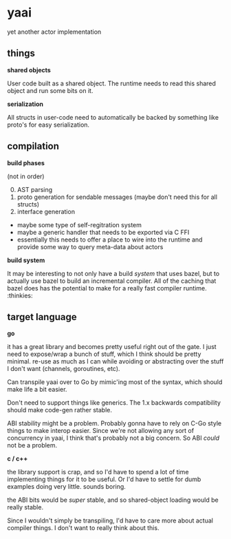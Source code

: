 # yaai

yet another actor implementation


## things

__shared objects__

User code built as a shared object. The runtime needs to read this shared
object and run some bits on it.

__serialization__

All structs in user-code need to automatically be backed by something like
proto's for easy serialization.

## compilation

__build phases__

(not in order)

0. AST parsing
1. proto generation for sendable messages (maybe don't need this for all structs)
2. interface generation
  + maybe some type of self-regitration system
  + maybe a generic handler that needs to be exported via C FFI
  + essentially this needs to offer a place to wire into the runtime and
    provide some way to query meta-data about actors

__build system__

It may be interesting to not only have a build _system_ that uses bazel,
but to actually use bazel to build an incremental compiler. All of the
caching that bazel does has the potential to make for a really fast
compiler runtime. :thinkies:

## target language

__go__

it has a great library and becomes pretty useful right out of the gate.
I just need to expose/wrap a bunch of stuff, which I think should be
pretty minimal. re-use as much as I can while avoiding or abstracting over
the stuff I don't want (channels, goroutines, etc).

Can transpile yaai over to Go by mimic'ing most of the syntax, which should
make life a bit easier.

Don't need to support things like generics. The 1.x backwards compatibility
should make code-gen rather stable.

ABI stability might be a problem. Probably gonna have to rely on C-Go style
things to make interop easier. Since we're not allowing any sort of
concurrency in yaai, I think that's probably not a big concern. So ABI
_could_ not be a problem.

__c / c++__

the library support is crap, and so I'd have to spend a lot of time
implementing things for it to be useful. Or I'd have to settle for
dumb examples doing very little. sounds boring.

the ABI bits would be _super_ stable, and so shared-object loading
would be really stable.

Since I wouldn't simply be transpiling, I'd have to care more about
actual compiler things. I don't want to really think about this.